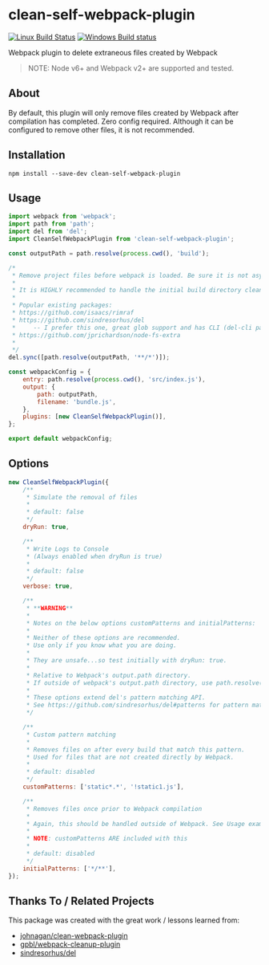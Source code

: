 # clean-self-webpack-plugin

[![Linux Build Status](https://img.shields.io/circleci/project/github/chrisblossom/clean-self-webpack-plugin/master.svg?label=linux%20build)](https://circleci.com/gh/chrisblossom/clean-self-webpack-plugin/tree/master)
[![Windows Build status](https://img.shields.io/appveyor/ci/chrisblossom/clean-self-webpack-plugin/master.svg?label=windows%20build)](https://ci.appveyor.com/project/chrisblossom/clean-self-webpack-plugin/branch/master)

Webpack plugin to delete extraneous files created by Webpack

> NOTE: Node v6+ and Webpack v2+ are supported and tested.

## About

By default, this plugin will only remove files created by Webpack after compilation has completed.
Zero config required. Although it can be configured to remove other files, it is not recommended.

## Installation

`npm install --save-dev clean-self-webpack-plugin`

## Usage

```js
import webpack from 'webpack';
import path from 'path';
import del from 'del';
import CleanSelfWebpackPlugin from 'clean-self-webpack-plugin';

const outputPath = path.resolve(process.cwd(), 'build');

/*
 * Remove project files before webpack is loaded. Be sure it is not async.
 *
 * It is HIGHLY recommended to handle the initial build directory clean outside of this plugin / webpack.
 *
 * Popular existing packages:
 * https://github.com/isaacs/rimraf
 * https://github.com/sindresorhus/del
 *     -- I prefer this one, great glob support and has CLI (del-cli package)
 * https://github.com/jprichardson/node-fs-extra
 *
 */
del.sync([path.resolve(outputPath, '**/*')]);

const webpackConfig = {
    entry: path.resolve(process.cwd(), 'src/index.js'),
    output: {
        path: outputPath,
        filename: 'bundle.js',
    },
    plugins: [new CleanSelfWebpackPlugin()],
};

export default webpackConfig;
```

## Options

```js
new CleanSelfWebpackPlugin({
    /**
     * Simulate the removal of files
     *
     * default: false
     */
    dryRun: true,

    /**
     * Write Logs to Console
     * (Always enabled when dryRun is true)
     *
     * default: false
     */
    verbose: true,

    /**
     * **WARNING**
     *
     * Notes on the below options customPatterns and initialPatterns:
     *
     * Neither of these options are recommended.
     * Use only if you know what you are doing.
     *
     * They are unsafe...so test initially with dryRun: true.
     *
     * Relative to Webpack's output.path directory.
     * If outside of webpack's output.path directory, use path.resolve(process.cwd(), '')
     *
     * These options extend del's pattern matching API.
     * See https://github.com/sindresorhus/del#patterns for pattern matching documentation
     */

    /**
     * Custom pattern matching
     *
     * Removes files on after every build that match this pattern.
     * Used for files that are not created directly by Webpack.
     *
     * default: disabled
     */
    customPatterns: ['static*.*', '!static1.js'],

    /**
     * Removes files once prior to Webpack compilation
     *
     * Again, this should be handled outside of Webpack. See Usage example.
     *
     * NOTE: customPatterns ARE included with this
     *
     * default: disabled
     */
    initialPatterns: ['*/**'],
});
```

## Thanks To / Related Projects

This package was created with the great work / lessons learned from:

*   [johnagan/clean-webpack-plugin](https://github.com/johnagan/clean-webpack-plugin)
*   [gpbl/webpack-cleanup-plugin](https://github.com/gpbl/webpack-cleanup-plugin)
*   [sindresorhus/del](https://github.com/sindresorhus/del)
